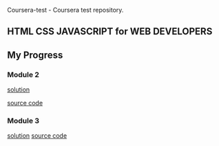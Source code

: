 Coursera-test - Coursera test repository.
## HTML CSS JAVASCRIPT for WEB DEVELOPERS 
## My Progress
  ### Module 2 
  [solution](https://imayur948.github.io/Coursera-test/module2solution/Index.html)
  
  [source code](https://github.com/IMayur948/Coursera-test/module2solution)
  
  ### Module 3
  [solution](https://imayur948.github.io/Coursera-test/module3solution/index.html)
  [source code](https://github.com/IMayur948/Coursera-test/module3solution)
